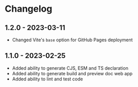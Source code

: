 # Changelog

## 1.2.0 - 2023-03-11

- Changed Vite's `base` option for GitHub Pages deployment

## 1.1.0 - 2023-02-25

- Added ability to generate CJS, ESM and TS declaration
- Added ability to generate build and preview doc web app
- Added ability to lint and test code
